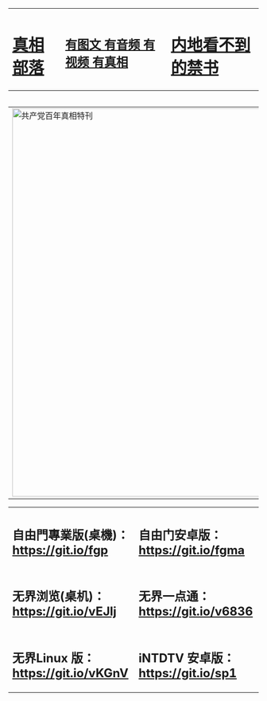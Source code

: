 <table><tr><td><H1><a href="http://ds.ddns.me/axva-5">真相部落</a></H1></td><td><H2><a href="http://ds.ddns.me/tp9344">有图文 有音频 有视频 有真相</a></H2><td><H1><a href="http://ds.ddns.me/3vr353"> 内地看不到的禁书</a></H1></td></table><table><table><tr><td><a href="http://ds.ddns.me/x9wzp2"><img src="http://0667.6t.brianfu.org/zx/bngcd/gcdbnzx.jpg" width="780"  border="0" alt="共产党百年真相特刊"></a></td></tr></table>    <table>
  <tr>
	<td><h2>自由門專業版(桌機)：<a href="https://git.io/fgp">https://git.io/fgp</a></h2></td>
	<td><h2>自由门安卓版：<a href="https://git.io/fgma">https://git.io/fgma</a></h2></td>
  </tr>
  <tr>
	<td><h2>无界浏览(桌机)：<a href="https://git.io/vEJlj">https://git.io/vEJlj</a></h2></td>
	<td><h2>无界一点通：<a href="https://git.io/v6836">https://git.io/v6836</a></h2></td>
  </tr>
  <tr>
	<td><h2>无界Linux 版：<a href="https://git.io/vKGnV">https://git.io/vKGnV</a></h2></td>
	<td><h2>iNTDTV 安卓版：<a href="https://git.io/sp1">https://git.io/sp1</a></h2></td>
  </tr>
  </table>

